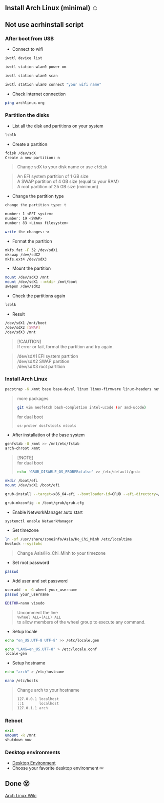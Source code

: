 ## Install Arch Linux (minimal) :relaxed:

## Not use acrhinstall script

### After boot from USB

-   Connect to wifi

```bash
iwctl device list

iwctl station wlan0 power on

iwctl station wlan0 scan

iwctl station wlan0 connect "your wifi name"
```

-   Check internet connection

```bash
ping archlinux.org
```

### Partition the disks

-   List all the disk and partitions on your system

```bash
lsblk
```

-   Create a partition

```bash
fdisk /dev/sdX
Create a new partition: n
```

> Change sdX to your disk name or use ```cfdisk```

> An EFI system partition of 1 GB size<br>
> A SWAP partition of 4 GB size (equal to your RAM)<br>
> A root partition of 25 GB size (minimum)

-   Change the partition type

```bash
change the partition type: t

number: 1 <EFI system>
number: 19 <SWAP>
number: 83 <Linux filesystem>

write the changes: w
```

-   Format the partition

```bash
mkfs.fat -F 32 /dev/sdX1
mkswap /dev/sdX2
mkfs.ext4 /dev/sdX3
```

-   Mount the partition

```bash
mount /dev/sdX3 /mnt
mount /dev/sdX1 --mkdir /mnt/boot
swapon /dev/sdX2
```

-   Check the partitions again

```bash
lsblk
```

-   Result

```bash
/dev/sdX1 /mnt/boot
/dev/sdX2 [SWAP]
/dev/sdX3 /mnt
```

> [!CAUTION]<br>
> If error or fail, format the partition and try again.

> /dev/sdX1 EFI system partition<br>
> /dev/sdX2 SWAP partition<br>
> /dev/sdX3 root partition<br>

### Install Arch Linux

```bash
pacstrap -K /mnt base base-devel linux linux-firmware linux-headers networkmanager grub efibootmgr nano sudo
```

> more packages
> ```bash
> git vim neofetch bash-completion intel-ucode (or amd-ucode)
> ```
> for dual boot
> ```bash
> os-prober dosfstools mtools
> ```

-   After installation of the base system

```bash
genfstab -U /mnt >> /mnt/etc/fstab
arch-chroot /mnt
```

> [!NOTE]<br>
> for dual boot
>
> ```bash
> echo 'GRUB_DISABLE_OS_PROBER=false' >> /etc/default/grub
> ```

```bash
mkdir /boot/efi
mount /dev/sdX1 /boot/efi

grub-install --target=x86_64-efi --bootloader-id=GRUB --efi-directory=/boot/efi

grub-mkconfig -o /boot/grub/grub.cfg
```

-   Enable NetworkManager auto start

```bash
systemctl enable NetworkManager
```

-   Set timezone

```bash
ln -sf /usr/share/zoneinfo/Asia/Ho_Chi_Minh /etc/localtime
hwclock --systohc
```

> Change Asia/Ho_Chi_Minh to your timezone

-   Set root password

```bash
passwd
```

-   Add user and set password

```bash
useradd -m -G wheel your_username
passwd your_username
```
```bash
EDITOR=nano visudo
```

> Uncomment the line<br>
> ``` %wheel ALL=(ALL) ALL ```<br>
> to allow members of the wheel group to execute any command.

-   Setup locale

```bash
echo "en_US.UTF-8 UTF-8" >> /etc/locale.gen
```
```bash
echo "LANG=en_US.UTF-8" > /etc/locale.conf
locale-gen
```

-   Setup hostname

```bash
echo "arch" > /etc/hostname
```
```bash
nano /etc/hosts
```

> Change arch to your hostname
>
> ```bash
> 127.0.0.1	localhost
> ::1       localhost
> 127.0.1.1	arch
> ```

### Reboot

```bash
exit
umount -R /mnt
shutdown now
```

### Desktop environments

- [Desktop Environment](https://wiki.archlinux.org/title/Desktop_environment)
- Choose your favorite desktop environment :zzz:

## Done :dizzy_face:

[Arch Linux Wiki](https://wiki.archlinux.org/title/Installation_guide)
